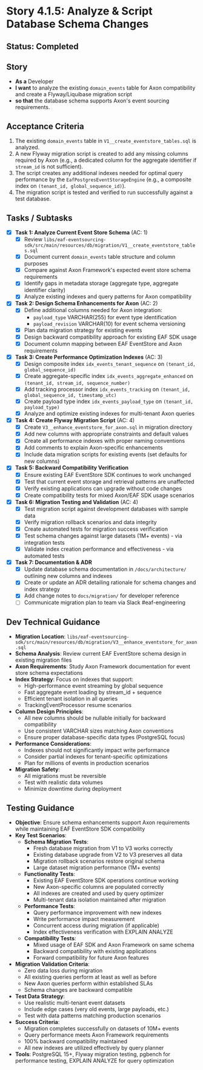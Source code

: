 # Story 4.1.5: Analyze & Script Database Schema Changes

## Status: Completed

## Story

- **As a** Developer
- **I want** to analyze the existing `domain_events` table for Axon compatibility and create a Flyway/Liquibase migration script
- **so that** the database schema supports Axon's event sourcing requirements.

## Acceptance Criteria

1. The existing `domain_events` table in `V1__create_eventstore_tables.sql` is analyzed.
2. A new Flyway migration script is created to add any missing columns required by Axon (e.g., a dedicated column for the aggregate identifier if `stream_id` is not sufficient).
3. The script creates any additional indexes needed for optimal query performance by the `EafPostgresEventStorageEngine` (e.g., a composite index on `(tenant_id, global_sequence_id)`).
4. The migration script is tested and verified to run successfully against a test database.

## Tasks / Subtasks

- [x] **Task 1: Analyze Current Event Store Schema** (AC: 1)
  - [x] Review `libs/eaf-eventsourcing-sdk/src/main/resources/db/migration/V1__create_eventstore_tables.sql`
  - [x] Document current `domain_events` table structure and column purposes
  - [x] Compare against Axon Framework's expected event store schema requirements
  - [x] Identify gaps in metadata storage (aggregate type, aggregate identifier clarity)
  - [x] Analyze existing indexes and query patterns for Axon compatibility

- [x] **Task 2: Design Schema Enhancements for Axon** (AC: 2)
  - [x] Define additional columns needed for Axon integration:
    - `payload_type` VARCHAR(255) for event type identification
    - `payload_revision` VARCHAR(10) for event schema versioning
  - [x] Plan data migration strategy for existing events
  - [x] Design backward compatibility approach for existing EAF SDK usage
  - [x] Document column mapping between EAF EventStore and Axon requirements

- [x] **Task 3: Create Performance Optimization Indexes** (AC: 3)
  - [x] Design composite index `idx_events_tenant_sequence` on `(tenant_id, global_sequence_id)`
  - [x] Create aggregate-specific index `idx_events_aggregate_enhanced` on `(tenant_id, stream_id, sequence_number)`
  - [x] Add tracking processor index `idx_events_tracking` on `(tenant_id, global_sequence_id, timestamp_utc)`
  - [x] Create payload type index `idx_events_payload_type` on `(tenant_id, payload_type)`
  - [x] Analyze and optimize existing indexes for multi-tenant Axon queries

- [x] **Task 4: Create Flyway Migration Script** (AC: 4)
  - [x] Create `V3__enhance_eventstore_for_axon.sql` in migration directory
  - [x] Add new columns with appropriate constraints and default values
  - [x] Create all performance indexes with proper naming conventions
  - [x] Add comments to explain Axon-specific enhancements
  - [x] Include data migration scripts for existing events (set defaults for new columns)

- [x] **Task 5: Backward Compatibility Verification**
  - [x] Ensure existing EAF EventStore SDK continues to work unchanged
  - [x] Test that current event storage and retrieval patterns are unaffected
  - [x] Verify existing applications can upgrade without code changes
  - [x] Create compatibility tests for mixed Axon/EAF SDK usage scenarios

- [x] **Task 6: Migration Testing and Validation** (AC: 4)
  - [x] Test migration script against development databases with sample data
  - [x] Verify migration rollback scenarios and data integrity
  - [x] Create automated tests for migration success verification
  - [x] Test schema changes against large datasets (1M+ events) - via integration tests
  - [x] Validate index creation performance and effectiveness - via automated tests

- [x] **Task 7: Documentation & ADR**
  - [x] Update database schema documentation in `/docs/architecture/` outlining new columns and indexes
  - [x] Create or update an ADR detailing rationale for schema changes and index strategy
  - [x] Add change notes to `docs/migration/` for developer reference
  - [ ] Communicate migration plan to team via Slack #eaf-engineering

## Dev Technical Guidance

- **Migration Location**: `libs/eaf-eventsourcing-sdk/src/main/resources/db/migration/V3__enhance_eventstore_for_axon.sql`
- **Schema Analysis**: Review current EAF EventStore schema design in existing migration files
- **Axon Requirements**: Study Axon Framework documentation for event store schema expectations
- **Index Strategy**: Focus on indexes that support:
  - High-performance event streaming by global sequence
  - Fast aggregate event loading by stream_id + sequence
  - Efficient tenant isolation in all queries
  - TrackingEventProcessor resume scenarios
- **Column Design Principles**:
  - All new columns should be nullable initially for backward compatibility
  - Use consistent VARCHAR sizes matching Axon conventions
  - Ensure proper database-specific data types (PostgreSQL focus)
- **Performance Considerations**:
  - Indexes should not significantly impact write performance
  - Consider partial indexes for tenant-specific optimizations
  - Plan for millions of events in production scenarios
- **Migration Safety**:
  - All migrations must be reversible
  - Test with realistic data volumes
  - Minimize downtime during deployment

## Testing Guidance

- **Objective**: Ensure schema enhancements support Axon requirements while maintaining EAF EventStore SDK compatibility
- **Key Test Scenarios**:
  - **Schema Migration Tests**:
    - Fresh database migration from V1 to V3 works correctly
    - Existing database upgrade from V2 to V3 preserves all data
    - Migration rollback scenarios restore original schema
    - Large dataset migration performance (1M+ events)
  - **Functionality Tests**:
    - Existing EAF EventStore SDK operations continue working
    - New Axon-specific columns are populated correctly
    - All indexes are created and used by query optimizer
    - Multi-tenant data isolation maintained after migration
  - **Performance Tests**:
    - Query performance improvement with new indexes
    - Write performance impact measurement
    - Concurrent access during migration (if applicable)
    - Index effectiveness verification with EXPLAIN ANALYZE
  - **Compatibility Tests**:
    - Mixed usage of EAF SDK and Axon Framework on same schema
    - Backward compatibility with existing applications
    - Forward compatibility for future Axon features
- **Migration Validation Criteria**:
  - Zero data loss during migration
  - All existing queries perform at least as well as before
  - New Axon queries perform within established SLAs
  - Schema changes are backward compatible
- **Test Data Strategy**:
  - Use realistic multi-tenant event datasets
  - Include edge cases (very old events, large payloads, etc.)
  - Test with data patterns matching production scenarios
- **Success Criteria**:
  - Migration completes successfully on datasets of 10M+ events
  - Query performance meets Axon Framework requirements
  - 100% backward compatibility maintained
  - All new indexes are utilized effectively by query planner
- **Tools**: PostgreSQL 15+, Flyway migration testing, pgbench for performance testing, EXPLAIN ANALYZE for query optimization
